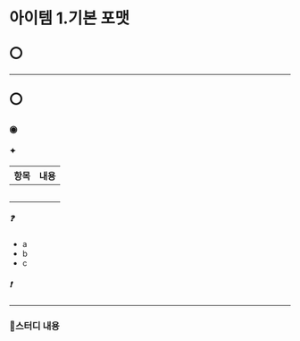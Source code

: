 아이템 1.기본 포맷
=========================
## ⭕

---

## ⭕
### ◉
> 

#### ✦
| 항목 | 내용 |
|----|----|
|  |    |
|  |    |
|  |    |
|  |    |
|  |    |

##### ❓
* a
* b
* c
##### ❗️


--- 

### 📌스터디 내용
